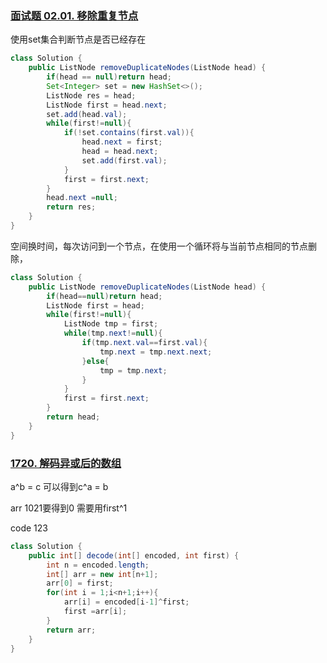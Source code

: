 ### [面试题 02.01. 移除重复节点](https://leetcode-cn.com/problems/remove-duplicate-node-lcci/)

使用set集合判断节点是否已经存在

```java
class Solution {
    public ListNode removeDuplicateNodes(ListNode head) {
        if(head == null)return head;
        Set<Integer> set = new HashSet<>();
        ListNode res = head;
        ListNode first = head.next;
        set.add(head.val);
        while(first!=null){
            if(!set.contains(first.val)){
                head.next = first;
                head = head.next;
                set.add(first.val);
            }
            first = first.next;
        }
        head.next =null;
        return res;
    }
}
```

空间换时间，每次访问到一个节点，在使用一个循环将与当前节点相同的节点删除，

```java
class Solution {
    public ListNode removeDuplicateNodes(ListNode head) {
        if(head==null)return head;
        ListNode first = head;
        while(first!=null){
            ListNode tmp = first;
            while(tmp.next!=null){
                if(tmp.next.val==first.val){
                    tmp.next = tmp.next.next;
                }else{
                    tmp = tmp.next;
                }
            }
            first = first.next;
        }
        return head;
    }
}
```

### [1720. 解码异或后的数组](https://leetcode-cn.com/problems/decode-xored-array/)

a^b = c  可以得到c^a = b

arr    1021要得到0 需要用first^1

code  123

```java
class Solution {
    public int[] decode(int[] encoded, int first) {
        int n = encoded.length;
        int[] arr = new int[n+1];
        arr[0] = first;
        for(int i = 1;i<n+1;i++){
            arr[i] = encoded[i-1]^first;
            first =arr[i];
        }
        return arr;
    }
}
```

